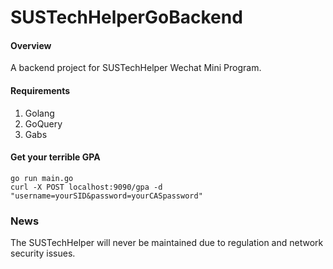 # SUSTechHelperGoBackend

#### Overview

A backend project for SUSTechHelper Wechat Mini Program.

#### Requirements
1. Golang
2. GoQuery
3. Gabs

#### Get your terrible GPA

```
go run main.go
curl -X POST localhost:9090/gpa -d "username=yourSID&password=yourCASpassword"
```
### News
The SUSTechHelper will never be maintained due to regulation and network security issues.
